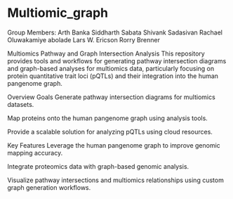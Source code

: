 # Multiomic_graph

Group Members: 
Arth Banka
Siddharth Sabata
Shivank Sadasivan
Rachael Oluwakamiye abolade
Lars W. Ericson
Rorry Brenner

Multiomics Pathway and Graph Intersection Analysis
This repository provides tools and workflows for generating pathway intersection diagrams and graph-based analyses for multiomics data, particularly focusing on protein quantitative trait loci (pQTLs) and their integration into the human pangenome graph. 

Overview
Goals
Generate pathway intersection diagrams for multiomics datasets.

Map proteins onto the human pangenome graph using analysis tools.

Provide a scalable solution for analyzing pQTLs using cloud resources.

Key Features
Leverage the human pangenome graph to improve genomic mapping accuracy.

Integrate proteomics data with graph-based genomic analysis.

Visualize pathway intersections and multiomics relationships using custom graph generation workflows.

